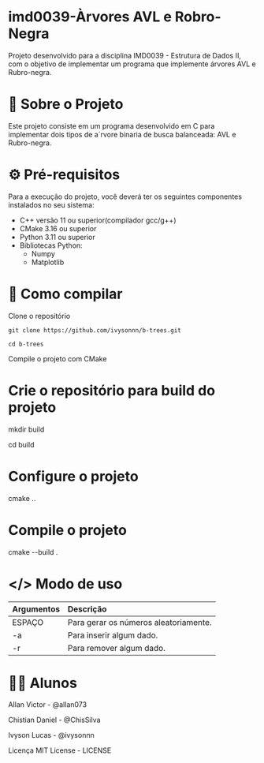 # imd0039-Àrvores AVL e Robro-Negra
Projeto desenvolvido para a disciplina IMD0039 - Estrutura de Dados II, com o objetivo de implementar um programa que implemente árvores AVL e Rubro-negra.

# 📖 Sobre o Projeto
Este projeto consiste em um programa desenvolvido em C para implementar dois tipos de a´rvore binaria de busca balanceada: AVL e Rubro-negra.

# ⚙️ Pré-requisitos
Para a execução do projeto, você deverá ter os seguintes componentes instalados no seu sistema:

- C++ versão 11 ou superior(compilador gcc/g++)
- CMake 3.16 ou superior
- Python 3.11 ou superior
- Bibliotecas Python:
   - Numpy
   - Matplotlib

# 🚀 Como compilar
Clone o repositório

    git clone https://github.com/ivysonnn/b-trees.git 
    
    cd b-trees
Compile o projeto com CMake

  # Crie o repositório para build do projeto
  mkdir build
  
  cd build
  
  # Configure o projeto
  cmake ..
  
  # Compile o projeto
  cmake --build .


# </> Modo de uso
| Argumentos | Descrição |
|:-----------|:----------|
|ESPAÇO	| Para gerar os números aleatoriamente. |
|-a | Para inserir algum dado. |
|-r | Para remover algum dado. |

# 👨‍💻 Alunos
Allan Victor - @allan073

Chistian Daniel - @ChisSilva

Ivyson Lucas - @ivysonnn

Licença
MIT License - LICENSE
